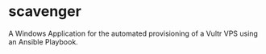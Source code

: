# scavenger
A Windows Application for the automated provisioning of a Vultr VPS using an Ansible Playbook.
